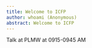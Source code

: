 ```yaml
---
title: Welcome to ICFP
author: whoami (Anonymous)
abstract: Welcome to ICFP
---
```


Talk at PLMW at 0915-0945 AM

